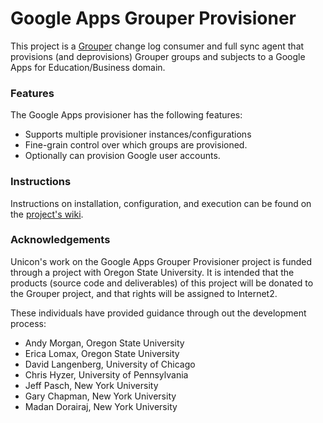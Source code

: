 Google Apps Grouper Provisioner
==============================

This project is a [Grouper](http://grouper.internet2.edu/) change log consumer and full sync agent that provisions (and deprovisions) Grouper groups and subjects to a Google Apps for Education/Business domain.

### Features
The Google Apps provisioner has the following features:

* Supports multiple provisioner instances/configurations
* Fine-grain control over which groups are provisioned.
* Optionally can provision Google user accounts.

### Instructions
Instructions on installation, configuration, and execution can be found on the [project's wiki](https://github.com/Unicon/googleapps-grouper-provisioner/wiki).

### Acknowledgements
Unicon's work on the Google Apps Grouper Provisioner project is funded through a project with Oregon State University. It is intended that the products (source code and deliverables) of this project will be donated to the Grouper project, and that rights will be assigned to Internet2.

These individuals have provided guidance through out the development process:

* Andy Morgan, Oregon State University 
* Erica Lomax, Oregon State University
* David Langenberg, University of Chicago
* Chris Hyzer, University of Pennsylvania
* Jeff Pasch, New York University
* Gary Chapman, New York University
* Madan Dorairaj, New York University
